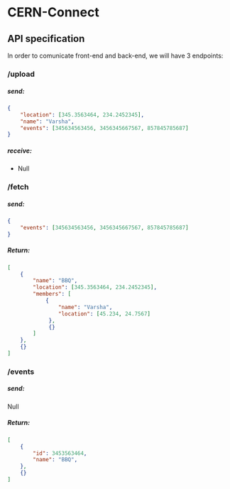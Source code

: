 # CERN-Connect

## API specification
In order to comunicate front-end and back-end, we will have 3 endpoints:

### /upload

##### send:
```json
{
    "location": [345.3563464, 234.2452345],
    "name": "Varsha",
    "events": [345634563456, 3456345667567, 857845785687]
}
```

##### receive:
- Null

### /fetch

##### send:
```json
{
    "events": [345634563456, 3456345667567, 857845785687]
}
```

##### Return:
```json
[
    {
        "name": "BBQ",
        "location": [345.3563464, 234.2452345],
        "members": [
            {
                "name": "Varsha",
                "location": [45.234, 24.7567]
             },
             {}
        ]
    },
    {}
]
```


### /events

##### send:
Null

##### Return:
```json
[
    {
        "id": 3453563464,
        "name": "BBQ",
    },
    {}
]
```
